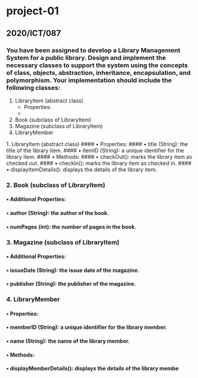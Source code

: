 # project-01
## 2020/ICT/087

### You have been assigned to develop a Library Management System for a public library. Design and implement the necessary classes to support the system using the concepts of class, objects, abstraction, inheritance, encapsulation, and polymorphism. Your implementation should include the following classes:

<ol>
  <li>
    LibraryItem (abstract class)
    <ul>
      <li>
        Properties:
      <li>
    </ul>
  </li>
  <li>
    Book (subclass of LibraryItem)
  </li>
  <li>
    Magazine (subclass of LibraryItem)
  </li>
  <li>
    LibraryMember
  </li>
</ol>
1. LibraryItem (abstract class)
#### • Properties:
#### • title (String): the title of the library item.
#### • itemID (String): a unique identifier for the library item.
#### • Methods:
#### • checkOut(): marks the library item as checked out.
#### • checkIn(): marks the library item as checked in.
#### • displayItemDetails(): displays the details of the library item.

### 2. Book (subclass of LibraryItem)
#### • Additional Properties:
#### • author (String): the author of the book.
#### • numPages (int): the number of pages in the book.

### 3. Magazine (subclass of LibraryItem)
#### • Additional Properties:
#### • issueDate (String): the issue date of the magazine.
#### • publisher (String): the publisher of the magazine.

### 4. LibraryMember
#### • Properties:
#### • memberID (String): a unique identifier for the library member.
#### • name (String): the name of the library member.
#### • Methods:
#### • displayMemberDetails(): displays the details of the library membe

